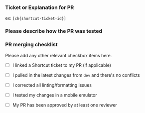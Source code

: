 
### Ticket or Explanation for PR

ex: `[ch{shortcut-ticket-id}]`

### Please describe how the PR was tested

### PR merging checklist
Please add any other relevant checkbox items here.

- [ ] I linked a Shortcut ticket to my PR (if applicable)
- [ ] I pulled in the latest changes from `dev` and there's no conflicts
- [ ] I corrected all linting/formatting issues
- [ ] I tested my changes in a mobile emulator 
- [ ] My PR has been approved by at least one reviewer

